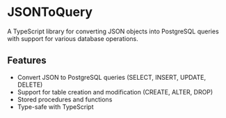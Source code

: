 # JSONToQuery

A TypeScript library for converting JSON objects into PostgreSQL queries with support for various database operations.

## Features

- Convert JSON to PostgreSQL queries (SELECT, INSERT, UPDATE, DELETE)
- Support for table creation and modification (CREATE, ALTER, DROP)
- Stored procedures and functions
- Type-safe with TypeScript
